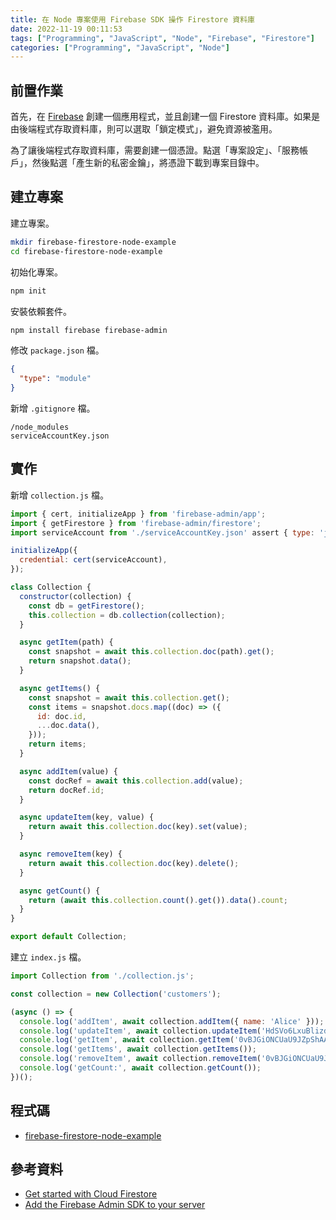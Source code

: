 ```yaml
---
title: 在 Node 專案使用 Firebase SDK 操作 Firestore 資料庫
date: 2022-11-19 00:11:53
tags: ["Programming", "JavaScript", "Node", "Firebase", "Firestore"]
categories: ["Programming", "JavaScript", "Node"]
---
```


## 前置作業

首先，在 [Firebase](https://console.firebase.google.com/) 創建一個應用程式，並且創建一個 Firestore 資料庫。如果是由後端程式存取資料庫，則可以選取「鎖定模式」，避免資源被濫用。

為了讓後端程式存取資料庫，需要創建一個憑證。點選「專案設定」、「服務帳戶」，然後點選「產生新的私密金鑰」，將憑證下載到專案目錄中。

## 建立專案

建立專案。

```bash
mkdir firebase-firestore-node-example
cd firebase-firestore-node-example
```

初始化專案。

```bash
npm init
```

安裝依賴套件。

```bash
npm install firebase firebase-admin
```

修改 `package.json` 檔。

```json
{
  "type": "module"
}
```

新增 `.gitignore` 檔。

```env
/node_modules
serviceAccountKey.json
```

## 實作

新增 `collection.js` 檔。

```js
import { cert, initializeApp } from 'firebase-admin/app';
import { getFirestore } from 'firebase-admin/firestore';
import serviceAccount from './serviceAccountKey.json' assert { type: 'json' };

initializeApp({
  credential: cert(serviceAccount),
});

class Collection {
  constructor(collection) {
    const db = getFirestore();
    this.collection = db.collection(collection);
  }

  async getItem(path) {
    const snapshot = await this.collection.doc(path).get();
    return snapshot.data();
  }

  async getItems() {
    const snapshot = await this.collection.get();
    const items = snapshot.docs.map((doc) => ({
      id: doc.id,
      ...doc.data(),
    }));
    return items;
  }

  async addItem(value) {
    const docRef = await this.collection.add(value);
    return docRef.id;
  }

  async updateItem(key, value) {
    return await this.collection.doc(key).set(value);
  }

  async removeItem(key) {
    return await this.collection.doc(key).delete();
  }

  async getCount() {
    return (await this.collection.count().get()).data().count;
  }
}

export default Collection;
```

建立 `index.js` 檔。

```js
import Collection from './collection.js';

const collection = new Collection('customers');

(async () => {
  console.log('addItem', await collection.addItem({ name: 'Alice' }));
  console.log('updateItem', await collection.updateItem('HdSVo6LxuBlizdgY3jTd', { name: 'Bob' }));
  console.log('getItem', await collection.getItem('0vBJGiONCUaU9JZpShAA'));
  console.log('getItems', await collection.getItems());
  console.log('removeItem', await collection.removeItem('0vBJGiONCUaU9JZpShAA'));
  console.log('getCount:', await collection.getCount());
})();
```

## 程式碼

- [firebase-firestore-node-example](https://github.com/memochou1993/firebase-firestore-node-example)

## 參考資料

- [Get started with Cloud Firestore](https://firebase.google.com/docs/firestore/quickstart)
- [Add the Firebase Admin SDK to your server](https://firebase.google.com/docs/admin/setup)

